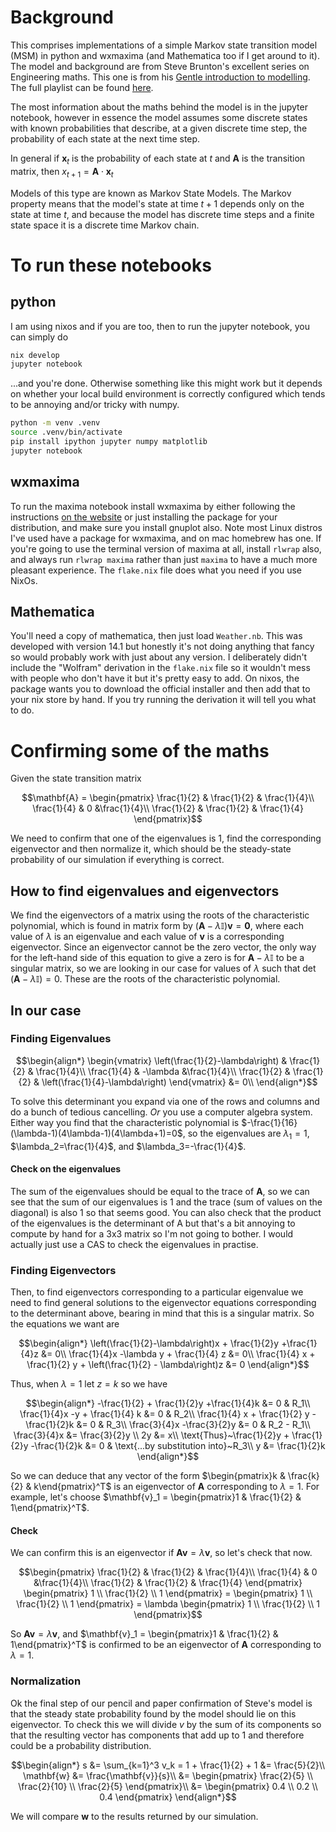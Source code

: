 # Background

This comprises implementations of a simple Markov state transition model (MSM) in python and wxmaxima (and Mathematica
too if I get around to it).  The model and background are from Steve Brunton's excellent series on Engineering maths.
This one is from his [Gentle introduction to modelling](https://www.youtube.com/watch?v=K-8F_zDMDUI).  The full playlist
can be found [here](https://www.youtube.com/playlist?list=PLMrJAkhIeNNTYaOnVI3QpH7jgULnAmvPA).

The most information about the maths behind the model is in the jupyter notebook, however in essence the model assumes
some discrete states with known probabilities that describe, at a given discrete time step, the probability of each state
at the next time step.

In general if $`\mathbf{x}_t`$ is the probability of each state at $`t`$ and $`\mathbf{A}`$ is the transition matrix, then
$`x_{t+1}=\mathbf{A}\cdot\mathbf{x}_t`$

Models of this type are known as Markov State Models. The Markov property means that the model's state at time $`t+1`$
depends only on the state at time $`t`$, and because the model has discrete time steps and a finite state space it is a
discrete time Markov chain.

# To run these notebooks

## python

I am using nixos and if you are too, then to run the jupyter notebook, you can simply do

```bash
nix develop
jupyter notebook
```
...and you're done.  Otherwise something like this might work but it depends on whether your local build environment is
correctly configured which tends to be annoying and/or tricky with numpy.

```bash
python -m venv .venv
source .venv/bin/activate
pip install ipython jupyter numpy matplotlib
jupyter notebook
```

## wxmaxima

To run the maxima notebook install wxmaxima by either following the instructions [on the
website](https://wxmaxima-developers.github.io/wxmaxima/download.html) or just installing the package for your
distribution, and make sure you install gnuplot also.  Note most Linux distros I've used have a package for wxmaxima,
and on mac homebrew has one.  If you're going to use the terminal version of maxima at all, install `rlwrap` also, and
always run `rlwrap maxima` rather than just `maxima` to have a much more pleasant experience. The `flake.nix` file does
what you need if you use NixOs.

## Mathematica

You'll need a copy of mathematica, then just load `Weather.nb`. This was developed with version 14.1 but honestly it's
not doing anything that fancy so would probably work with just about any version. I deliberately didn't include the
"Wolfram" derivation in the `flake.nix` file so it wouldn't mess with people who don't have it but it's pretty easy to
add. On nixos, the package wants you to download the official installer and then add that to your nix store by hand.  If
you try running the derivation it will tell you what to do.

# Confirming some of the maths

Given the state transition matrix
```math
\mathbf{A} = \begin{pmatrix}
\frac{1}{2} & \frac{1}{2} & \frac{1}{4}\\
\frac{1}{4} & 0 &\frac{1}{4}\\
\frac{1}{2} & \frac{1}{2} & \frac{1}{4}
\end{pmatrix}
```
We need to confirm that one of the eigenvalues is 1, find the corresponding eigenvector and then normalize it, which
should be the steady-state probability of our simulation if everything is correct.

## How to find eigenvalues and eigenvectors

We find the eigenvectors of a matrix using the roots of the characteristic polynomial, which is found in matrix form by
$`\bigl(\mathbf{A}-\lambda\mathbb{I}\bigr)\mathbf{v} = \mathbf{0},`$ where each value of $`\lambda`$ is an eigenvalue
and each value of $`\mathbf{v}`$ is a corresponding eigenvector. Since an eigenvector cannot be the zero vector, the
only way for the left-hand side of this equation to give a zero is for $`\mathbf{A}-\lambda\mathbb{I}`$ to be a singular
matrix, so we are looking in our case for values of $`\lambda`$ such that
$`\mathop{\mathrm{det}}\bigl(\mathbf{A}-\lambda\mathbb{I}\bigr)=0`$. These are the roots of the characteristic
polynomial.

## In our case

### Finding Eigenvalues
```math
\begin{align*}
\begin{vmatrix}
\left(\frac{1}{2}-\lambda\right) & \frac{1}{2} & \frac{1}{4}\\
\frac{1}{4} & -\lambda &\frac{1}{4}\\
\frac{1}{2} & \frac{1}{2} & \left(\frac{1}{4}-\lambda\right)
\end{vmatrix} &= 0\\
\end{align*}
```

To solve this determinant you expand via one of the rows and columns and do a bunch of tedious cancelling.  *Or* you use
a computer algebra system.  Either way you find that the characteristic polynomial is
$`-\frac{1}{16}(\lambda-1)(4\lambda-1)(4\lambda+1)=0`$, so the eigenvalues are $`\lambda_1=1`$, $`\lambda_2=\frac{1}{4}`$,
and $`\lambda_3=-\frac{1}{4}`$.

#### Check on the eigenvalues

The sum of the eigenvalues should be equal to the trace of $`\mathbf{A}`$, so we can see that the sum of our eigenvalues
is 1 and the trace (sum of values on the diagonal) is also 1 so that seems good. You can also check that the product of
the eigenvalues is the determinant of A but that's a bit annoying to compute by hand for a 3x3 matrix so I'm not going
to bother.  I would actually just use a CAS to check the eigenvalues in practise.

### Finding Eigenvectors
Then, to find eigenvectors corresponding to a particular eigenvalue we need to find general solutions to the eigenvector
equations corresponding to the determinant above, bearing in mind that this is a singular matrix. So the equations we
want are

```math
\begin{align*}
\left(\frac{1}{2}-\lambda\right)x + \frac{1}{2}y +\frac{1}{4}z &= 0\\
\frac{1}{4}x -\lambda y + \frac{1}{4} z &= 0\\
\frac{1}{4} x + \frac{1}{2} y + \left(\frac{1}{2} - \lambda\right)z &= 0
\end{align*}
```
Thus, when $`\lambda=1`$ let $`z=k`$ so we have

```math
\begin{align*}
-\frac{1}{2} + \frac{1}{2}y +\frac{1}{4}k &= 0 & R_1\\
\frac{1}{4}x -y + \frac{1}{4} k &= 0 & R_2\\
\frac{1}{4} x + \frac{1}{2} y -\frac{1}{2}k &= 0 & R_3\\
\frac{3}{4}x -\frac{3}{2}y &= 0 & R_2 - R_1\\
\frac{3}{4}x &= \frac{3}{2}y \\
2y &= x\\
\text{Thus}~\frac{1}{2}y + \frac{1}{2}y -\frac{1}{2}k &= 0 & \text{...by substitution into}~R_3\\
y &= \frac{1}{2}k
\end{align*}
```
So we can deduce that any vector of the form
$`\begin{pmatrix}k & \frac{k}{2} & k\end{pmatrix}^T`$ is an eigenvector of $`\mathbf{A}`$ corresponding to $`\lambda =
1`$.  For example, let's choose $`\mathbf{v}_1 = \begin{pmatrix}1 & \frac{1}{2} & 1\end{pmatrix}^T`$.

#### Check

We can confirm this is an eigenvector if $`\mathbf{Av} = \lambda\mathbf{v}`$, so let's check that now.

```math
\begin{pmatrix}
\frac{1}{2} & \frac{1}{2} & \frac{1}{4}\\
\frac{1}{4} & 0 &\frac{1}{4}\\
\frac{1}{2} & \frac{1}{2} & \frac{1}{4}
\end{pmatrix}
\begin{pmatrix}
1 \\ \frac{1}{2} \\ 1
\end{pmatrix} =
\begin{pmatrix}
1 \\ \frac{1}{2} \\ 1
\end{pmatrix} = \lambda
\begin{pmatrix}
1 \\ \frac{1}{2} \\ 1
\end{pmatrix}
```
So
$`\mathbf{Av} = \lambda\mathbf{v}`$, and $`\mathbf{v}_1 = \begin{pmatrix}1 & \frac{1}{2} & 1\end{pmatrix}^T`$ is
confirmed to be an eigenvector of $`\mathbf{A}`$ corresponding to $`\lambda=1`$.

### Normalization

Ok the final step of our pencil and paper confirmation of Steve's model is that the steady state probability found by
the model should lie on this eigenvector.  To check this we will divide $`v`$ by the sum of its components so that the
resulting vector has components that add up to 1 and therefore could be a probability distribution.

```math
\begin{align*}
s &= \sum_{k=1}^3 v_k = 1 + \frac{1}{2} + 1
&= \frac{5}{2}\\
\mathbf{w} &= \frac{\mathbf{v}}{s}\\
&= \begin{pmatrix}
\frac{2}{5} \\ \frac{2}{10} \\ \frac{2}{5}
\end{pmatrix}\\
&= \begin{pmatrix}
0.4 \\ 0.2 \\ 0.4
\end{pmatrix}
\end{align*}
```

We will compare $`\mathbf{w}`$ to the results returned by our simulation.

